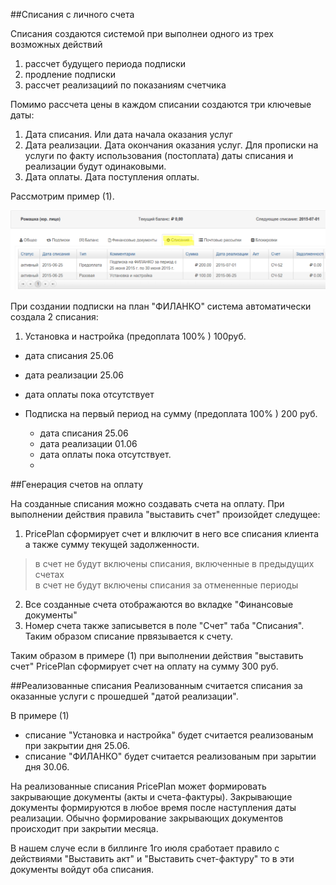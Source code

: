 ##Списания с личного счета

Списания создаются системой при выполнеи одного из трех возможных действий

1. рассчет будущего периода подписки 
2. продление подписки
3. рассчет реализациий по показаниям счетчика

Помимо рассчета цены в каждом списании создаются три ключевые даты:

1. Дата списания. Или дата начала оказания услуг
2. Дата реализации. Дата окончания оказания услуг. Для прописки на услуги по факту использования (постоплата) даты  списания и реализации будут одинаковыми. 
3. Дата оплаты. Дата поступления оплаты.



Рассмотрим пример (1). 


![charges.png](./charges.png)

При создании подписки на план "ФИЛАНКО" система автоматически создала 2 списания:

1. Установка и настройка (предоплата 100% ) 100руб.
  - дата списания 25.06
  - дата реализации 25.06
  - дата оплаты пока отсутствует  


- Подписка на первый период на сумму (предоплата 100% ) 200 руб.
  - дата списания 25.06
  - дата реализации 01.06
  - дата оплаты пока отсутствует.
  -

##Генерация счетов на оплату

На созданные списания можно создавать счета на оплату. При выполнении действия правила "выставить счет" произойдет следущее:

1. PricePlan сформирует счет и влключит в него все списания клиента а также сумму текущей задолженности. 
> в счет не будут включены списания, включенные в предыдущих счетах  
> в счет не будут включены списания за отмененные периоды 
2. Все созданные счета отображаются во вкладке "Финансовые документы"
3. Номер счета также записывется в поле "Счет" таба "Списания". Таким образом списание првязывается к счету.


Таким образом в примере (1) при выполнении действия "выставить счет" PricePlan сформирует счет на оплату на сумму 300 руб. 

##Реализованные списания
Реализованным считается списания  за оказанные услуги с прошедшей "датой реализации".
 

В примере (1) 
- списание "Установка и настройка" будет считается реализованым при закрытии дня 25.06.
- списание "ФИЛАНКО" будет считается реализованым при зарытии дня 30.06.

На реализованные списания PricePlan может формировать закрывающие документы (акты и счета-фактуры). Закрывающие документы формируются в любое время после наступления даты реализации. Обычно формирование закрывающих документов происходит при закрытии месяца.

В нашем случе если в биллинге 1го июля сработает правило с действиями "Выставить акт" и  "Выставить счет-фактуру" то в эти документы войдут оба списания.

